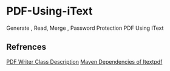 # PDF-Using-iText
Generate , Read, Merge , Password Protection PDF Using IText 

## Refrences

[PDF Writer Class Description](https://api.itextpdf.com/iText5/5.5.9/com/itextpdf/text/pdf/PdfWriter.html)
[Maven Dependencies of Itextpdf](https://mvnrepository.com/artifact/com.itextpdf/itextpdf)
